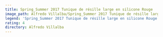 ```yaml
---
title: Spring_Summer 2017 Tunique de résille large en silicone Rouge
image_path: Alfredo Villalba/Spring_Summer 2017 Tunique de résille large en silicone Rouge.jpg
legend: 'Spring_Summer 2017 Tunique de résille large en silicone Rouge'
rating: 4
directory: Alfredo Villalba
---
```

